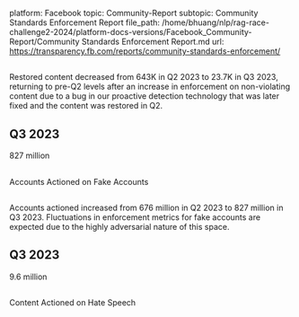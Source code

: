 platform: Facebook
topic: Community-Report
subtopic: Community Standards Enforcement Report
file_path: /home/bhuang/nlp/rag-race-challenge2-2024/platform-docs-versions/Facebook_Community-Report/Community Standards Enforcement Report.md
url: https://transparency.fb.com/reports/community-standards-enforcement/

## 

Restored content decreased from 643K in Q2 2023 to 23.7K in Q3 2023, returning to pre-Q2 levels after an increase in enforcement on non-violating content due to a bug in our proactive detection technology that was later fixed and the content was restored in Q2.

[](https://transparency.fb.com/reports/community-standards-enforcement/dangerous-organizations/instagram/#restored-content)

## Q3 2023

827 million

## 

Accounts Actioned on Fake Accounts

## 

Accounts actioned increased from 676 million in Q2 2023 to 827 million in Q3 2023. Fluctuations in enforcement metrics for fake accounts are expected due to the highly adversarial nature of this space.

[](https://transparency.fb.com/reports/community-standards-enforcement/fake-accounts/facebook/#content-actioned)

## Q3 2023

9.6 million

## 

Content Actioned on Hate Speech